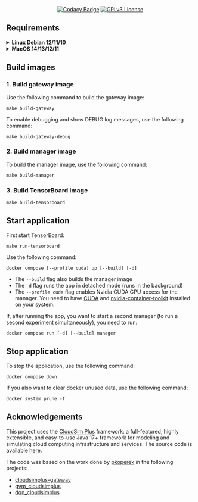 <div align="center">
<a href="https://app.codacy.com/gh/tgasla/rl-cloudsimplus/dashboard?utm_source=gh&utm_medium=referral&utm_content=&utm_campaign=Badge_grade"><img src="https://app.codacy.com/project/badge/Grade/e22788c9fc3c488598520c7fa35840cc" alt="Codacy Badge"></a>
<a href="https://github.com/tgasla/rl-cloudsimplus/blob/main/LICENSE"><img src="https://img.shields.io/github/license/tgasla/rl-cloudsimplus?" alt="GPLv3 License"></a>
</div>

## Requirements

<details><summary><b>Linux Debian 12/11/10</b></summary>
    
### 1. Install Docker
https://docs.docker.com/get-docker/

### 2. Install Docker Compose
https://docs.docker.com/compose/install/

### 3. Install Java 21

You can install OpenJDK 21 JDK and JRE

```
sudo apt-get install openjdk-21-jdk openjdk-21-jre
```

### 4. Set the JAVA_HOME environment variable to the right path (the exact path may vary (different distro, different arch)
```
export JAVA_HOME=/usr/lib/jvm/java-21-openjdk-<arch>
```

<!--
### 1.5 Select the correct Gradle version

Head to the `cloudsimplus_gateway` that contains the `gradlew` file and run wrapper

`cloudsimplus_gateway/gradlew wrapper --gradle-version 7.3 --distribution-type all`
-->
</details>

<details><summary><b>MacOS 14/13/12/11</b></summary>

### 1. Install Docker
https://docs.docker.com/get-docker/

 > :warning: **Warning:**
 > If you install Docker Desktop, make sure you are giving enough memory in your containers by going to <b> Settings.. > Resources </b> and increasing the Memory Limit

### 2. Install Docker Compose
https://docs.docker.com/compose/install/

### 3. Install Java 21 JDK and JRE
You can install OpenJDK Java 21 using [brew](https://brew.sh/)
```
brew install openjdk@21
```

<!--
or you can also try Azul Zulu

`https://www.azul.com/downloads/?version=java-17-lts#zulu`

-->

### 4. Make sure that the environment variable JAVA_HOME is set to the right path

`export JAVA_HOME=/usr/libexec/java_home`

<!--
- For Zulu

    `export JAVA_HOME=/Library/Java/JavaVirtualMachines/zulu-17.jdk/Contents/Home`

- For OpenJDK downloaded using brew

  You can ask brew where OpenJDK Java was installed

  `brew info openjdk@21`

  and then add the given path to your shell profile
  
  `export JAVA_HOME=/opt/homebrew/opt/openjdk@17/libexec/openjdk.jdk/Contents/Home`

  -->
  
<!--
### 1.5 Select the correct Gradle version

Head to the `cloudsimplus_gateway` that contains the `gradlew` file and run wrapper

`cloudsimplus_gateway/gradlew wrapper --gradle-version 7.3 --distribution-type all`
-->
</details>

## Build images

### 1. Build gateway image
Use the following command to build the gateway image:
```
make build-gateway
```

To enable debugging and show DEBUG log messages, use the following command:
```
make build-gateway-debug
```

### 2. Build manager image
To build the manager image, use the following command:
```
make build-manager
```

### 3. Build TensorBoard image
```
make build-tensorboard
```

## Start application
First start TensorBoard:
```
make run-tensorboard
```

Use the following command:
```
docker compose [--profile cuda] up [--build] [-d]
```

- The `--build` flag also builds the manager image
- The `-d` flag runs the app in detached mode (runs in the background)
- The `--profile cuda` flag enables Nvidia CUDA GPU access for the manager. You need to have [CUDA](https://developer.nvidia.com/cuda-downloads) and [nvidia-container-toolkit](https://docs.nvidia.com/datacenter/cloud-native/container-toolkit/latest/install-guide.html) installed on your system.

If, after running the app, you want to start a second manager (to run a second experiment simultaneously), you need to run:
```
docker compose run [-d] [--build] manager
```

## Stop application
To stop the application, use the following command:
```
docker compose down
```

If you also want to clear docker unused data, use the following command:
```
docker system prune -f
```

## Acknowledgements

This project uses the [CloudSim Plus](http://cloudsimplus.org/) framework: a full-featured, highly extensible, and easy-to-use Java 17+ framework for modeling and simulating cloud computing infrastructure and services. The source code is available [here](https://github.com/manoelcampos/cloudsim-plus).

The code was based on the work done by [pkoperek](https://github.com/pkoperek) in the following projects:
  - [cloudsimplus-gateway](https://github.com/pkoperek/cloudsimplus-gateway)
  - [gym_cloudsimplus](https://github.com/pkoperek/gym_cloudsimplus)
  - [dqn_cloudsimplus](https://github.com/pkoperek/dqn_cloudsimplus)
